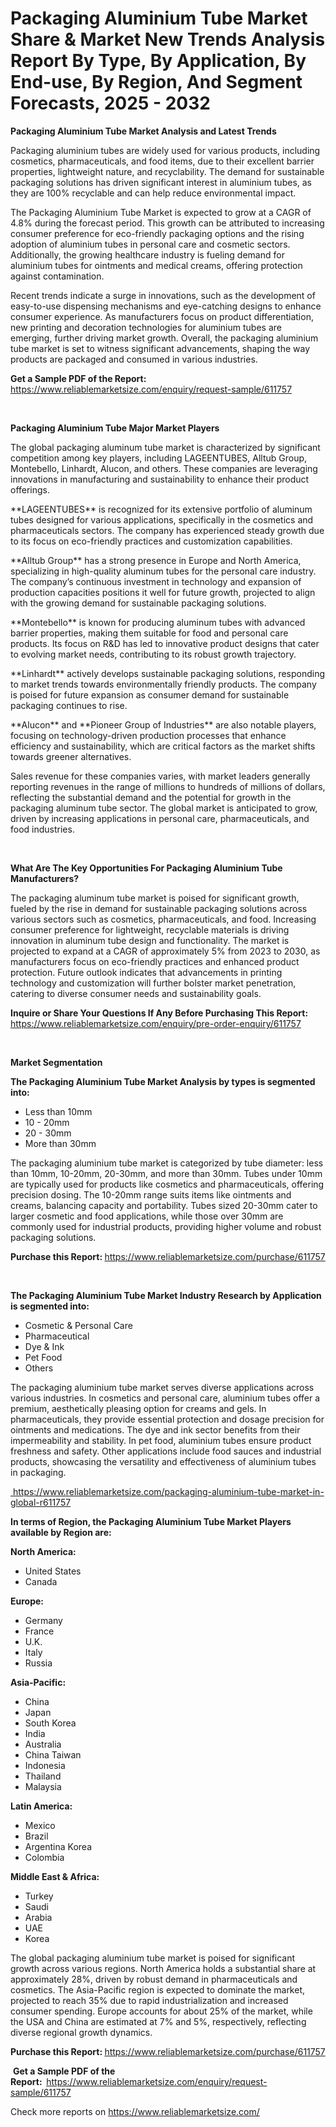 <p><h1>Packaging Aluminium Tube Market Share & Market New Trends Analysis Report By Type, By Application, By End-use, By Region, And Segment Forecasts, 2025 - 2032</h1></p><p><strong>Packaging Aluminium Tube Market Analysis and Latest Trends</strong></p>
<p><p>Packaging aluminium tubes are widely used for various products, including cosmetics, pharmaceuticals, and food items, due to their excellent barrier properties, lightweight nature, and recyclability. The demand for sustainable packaging solutions has driven significant interest in aluminium tubes, as they are 100% recyclable and can help reduce environmental impact.</p><p>The Packaging Aluminium Tube Market is expected to grow at a CAGR of 4.8% during the forecast period. This growth can be attributed to increasing consumer preference for eco-friendly packaging options and the rising adoption of aluminium tubes in personal care and cosmetic sectors. Additionally, the growing healthcare industry is fueling demand for aluminium tubes for ointments and medical creams, offering protection against contamination.</p><p>Recent trends indicate a surge in innovations, such as the development of easy-to-use dispensing mechanisms and eye-catching designs to enhance consumer experience. As manufacturers focus on product differentiation, new printing and decoration technologies for aluminium tubes are emerging, further driving market growth. Overall, the packaging aluminium tube market is set to witness significant advancements, shaping the way products are packaged and consumed in various industries.</p></p>
<p><strong>Get a Sample PDF of the Report:&nbsp;</strong> <a href="https://www.reliablemarketsize.com/enquiry/request-sample/611757?utm_campaign=3508&utm_medium=2&utm_source=Github&utm_content=ia&utm_term=23032025&utm_id=packaging-aluminium-tube">https://www.reliablemarketsize.com/enquiry/request-sample/611757</a></p>
<p>&nbsp;</p>
<p><strong>Packaging Aluminium Tube Major Market Players</strong></p>
<p><p>The global packaging aluminum tube market is characterized by significant competition among key players, including LAGEENTUBES, Alltub Group, Montebello, Linhardt, Alucon, and others. These companies are leveraging innovations in manufacturing and sustainability to enhance their product offerings.</p><p>**LAGEENTUBES** is recognized for its extensive portfolio of aluminum tubes designed for various applications, specifically in the cosmetics and pharmaceuticals sectors. The company has experienced steady growth due to its focus on eco-friendly practices and customization capabilities.</p><p>**Alltub Group** has a strong presence in Europe and North America, specializing in high-quality aluminum tubes for the personal care industry. The company’s continuous investment in technology and expansion of production capacities positions it well for future growth, projected to align with the growing demand for sustainable packaging solutions.</p><p>**Montebello** is known for producing aluminum tubes with advanced barrier properties, making them suitable for food and personal care products. Its focus on R&D has led to innovative product designs that cater to evolving market needs, contributing to its robust growth trajectory.</p><p>**Linhardt** actively develops sustainable packaging solutions, responding to market trends towards environmentally friendly products. The company is poised for future expansion as consumer demand for sustainable packaging continues to rise.</p><p>**Alucon** and **Pioneer Group of Industries** are also notable players, focusing on technology-driven production processes that enhance efficiency and sustainability, which are critical factors as the market shifts towards greener alternatives.</p><p>Sales revenue for these companies varies, with market leaders generally reporting revenues in the range of millions to hundreds of millions of dollars, reflecting the substantial demand and the potential for growth in the packaging aluminum tube sector. The global market is anticipated to grow, driven by increasing applications in personal care, pharmaceuticals, and food industries.</p></p>
<p>&nbsp;</p>
<p><strong>What Are The Key Opportunities For Packaging Aluminium Tube Manufacturers?</strong></p>
<p><p>The packaging aluminum tube market is poised for significant growth, fueled by the rise in demand for sustainable packaging solutions across various sectors such as cosmetics, pharmaceuticals, and food. Increasing consumer preference for lightweight, recyclable materials is driving innovation in aluminum tube design and functionality. The market is projected to expand at a CAGR of approximately 5% from 2023 to 2030, as manufacturers focus on eco-friendly practices and enhanced product protection. Future outlook indicates that advancements in printing technology and customization will further bolster market penetration, catering to diverse consumer needs and sustainability goals.</p></p>
<p><strong>Inquire or Share Your Questions If Any Before Purchasing This Report:</strong> <a href="https://www.reliablemarketsize.com/enquiry/pre-order-enquiry/611757?utm_campaign=3508&utm_medium=2&utm_source=Github&utm_content=ia&utm_term=23032025&utm_id=packaging-aluminium-tube">https://www.reliablemarketsize.com/enquiry/pre-order-enquiry/611757</a></p>
<p>&nbsp;</p>
<p><strong>Market Segmentation</strong></p>
<p><strong>The Packaging Aluminium Tube Market Analysis by types is segmented into:</strong></p>
<p><ul><li>Less than 10mm</li><li>10 - 20mm</li><li>20 - 30mm</li><li>More than 30mm</li></ul></p>
<p><p>The packaging aluminium tube market is categorized by tube diameter: less than 10mm, 10-20mm, 20-30mm, and more than 30mm. Tubes under 10mm are typically used for products like cosmetics and pharmaceuticals, offering precision dosing. The 10-20mm range suits items like ointments and creams, balancing capacity and portability. Tubes sized 20-30mm cater to larger cosmetic and food applications, while those over 30mm are commonly used for industrial products, providing higher volume and robust packaging solutions.</p></p>
<p><strong>Purchase this Report:&nbsp;</strong><a href="https://www.reliablemarketsize.com/purchase/611757?utm_campaign=3508&utm_medium=2&utm_source=Github&utm_content=ia&utm_term=23032025&utm_id=packaging-aluminium-tube">https://www.reliablemarketsize.com/purchase/611757</a></p>
<p>&nbsp;</p>
<p><strong>The Packaging Aluminium Tube Market Industry Research by Application is segmented into:</strong></p>
<p><ul><li>Cosmetic & Personal Care</li><li>Pharmaceutical</li><li>Dye & Ink</li><li>Pet Food</li><li>Others</li></ul></p>
<p><p>The packaging aluminium tube market serves diverse applications across various industries. In cosmetics and personal care, aluminium tubes offer a premium, aesthetically pleasing option for creams and gels. In pharmaceuticals, they provide essential protection and dosage precision for ointments and medications. The dye and ink sector benefits from their impermeability and stability. In pet food, aluminium tubes ensure product freshness and safety. Other applications include food sauces and industrial products, showcasing the versatility and effectiveness of aluminium tubes in packaging.</p></p>
<p><a href="https://www.reliablemarketsize.com/packaging-aluminium-tube-market-in-global-r611757?utm_campaign=3508&utm_medium=2&utm_source=Github&utm_content=ia&utm_term=23032025&utm_id=packaging-aluminium-tube">&nbsp;https://www.reliablemarketsize.com/packaging-aluminium-tube-market-in-global-r611757</a></p>
<p><strong>In terms of Region, the Packaging Aluminium Tube Market Players available by Region are:</strong></p>
<p>
    <p> <strong> North America: </strong>
        <ul>
            <li>United States</li>
            <li>Canada</li>
        </ul>
        </p> 
    <p> <strong> Europe: </strong>
        <ul>
            <li>Germany</li>
            <li>France</li>
            <li>U.K.</li>
            <li>Italy</li>
            <li>Russia</li>
        </ul>
        </p> 
    <p> <strong> Asia-Pacific: </strong>
        <ul>
            <li>China</li>
            <li>Japan</li>
            <li>South Korea</li>
            <li>India</li>
            <li>Australia</li>
            <li>China Taiwan</li>
            <li>Indonesia</li>
            <li>Thailand</li>
            <li>Malaysia</li>
        </ul>
        </p> 
    <p> <strong> Latin America: </strong>
        <ul>
            <li>Mexico</li>
            <li>Brazil</li>
            <li>Argentina Korea</li>
            <li>Colombia</li>
        </ul>
        </p> 
    <p> <strong> Middle East & Africa: </strong>
        <ul>
            <li>Turkey</li>
            <li>Saudi</li>
            <li>Arabia</li>
            <li>UAE</li>
            <li>Korea</li>
        </ul>
    </p>
    </p>
<p><p>The global packaging aluminium tube market is poised for significant growth across various regions. North America holds a substantial share at approximately 28%, driven by robust demand in pharmaceuticals and cosmetics. The Asia-Pacific region is expected to dominate the market, projected to reach 35% due to rapid industrialization and increased consumer spending. Europe accounts for about 25% of the market, while the USA and China are estimated at 7% and 5%, respectively, reflecting diverse regional growth dynamics.</p></p>
<p><strong>Purchase this Report: </strong><a href="https://www.reliablemarketsize.com/purchase/611757?utm_campaign=3508&utm_medium=2&utm_source=Github&utm_content=ia&utm_term=23032025&utm_id=packaging-aluminium-tube">https://www.reliablemarketsize.com/purchase/611757</a></p>
<p>&nbsp;<strong>Get a Sample PDF of the Report:&nbsp;&nbsp;</strong><a href="https://www.reliablemarketsize.com/enquiry/request-sample/611757?utm_campaign=3508&utm_medium=2&utm_source=Github&utm_content=ia&utm_term=23032025&utm_id=packaging-aluminium-tube">https://www.reliablemarketsize.com/enquiry/request-sample/611757</a></p>
<p><strong></strong></p>
<p>Check more reports on <a href="https://www.reliablemarketsize.com/?utm_campaign=3508&utm_medium=2&utm_source=Github&utm_content=ia&utm_term=23032025&utm_id=packaging-aluminium-tube">https://www.reliablemarketsize.com/</a></p>
